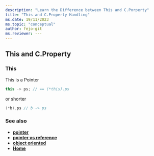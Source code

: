 ```yaml
---
description: "Learn the Difference between This and C.Porperty"
title: "This and C.Property Handling"
ms.date: 19/11/2023
ms.topic: "conceptual"
author: fejo-git
ms.reviewer: ---
---
```


## This and C.Property

### This

This is a Pointer

```cpp
this -> ps; // == (*this).ps
```

or shorter

```cpp
(*b).ps // b -> ps
```

### See also

- **[pointer](../docs/pointer.md)**
- **[pointer vs reference](../docs/pointer_vs_reference.md)**
- **[object oriented](../docs/object_oriented.md)**
- **[Home](../README.md)**
